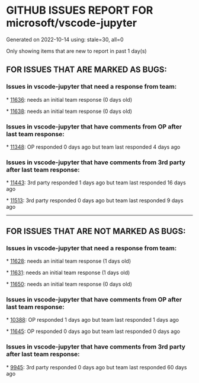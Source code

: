 
# GITHUB ISSUES REPORT FOR microsoft/vscode-jupyter


Generated on 2022-10-14 using: stale=30, all=0


Only showing items that are new to report in past 1 day(s)


## FOR ISSUES THAT ARE MARKED AS BUGS:


### Issues in vscode-jupyter that need a response from team:


\* [11636](https://github.com/microsoft/vscode-jupyter/issues/11636 "vs code freeze when rendering papermill notebook output"): needs an initial team response (0 days old)

\* [11638](https://github.com/microsoft/vscode-jupyter/issues/11638 "Inconsistent async output when used with JavaScript kernel (tslab)"): needs an initial team response (0 days old)

### Issues in vscode-jupyter that have comments from OP after last team response:


\* [11348](https://github.com/microsoft/vscode-jupyter/issues/11348 "Jupyter Extension fails to activate on FreeBSD"): OP responded 0 days ago but team last responded 4 days ago

### Issues in vscode-jupyter that have comments from 3rd party after last team response:


\* [11443](https://github.com/microsoft/vscode-jupyter/issues/11443 "The output is not displayed in tabular form by using %%prun"): 3rd party responded 1 days ago but team last responded 16 days ago

\* [11513](https://github.com/microsoft/vscode-jupyter/issues/11513 "Connection to kernel takes forever"): 3rd party responded 0 days ago but team last responded 9 days ago

---

## FOR ISSUES THAT ARE NOT MARKED AS BUGS:


### Issues in vscode-jupyter that need a response from team:


\* [11628](https://github.com/microsoft/vscode-jupyter/issues/11628 "Extension server selector API - additional arguments ca, cert etc"): needs an initial team response (1 days old)

\* [11631](https://github.com/microsoft/vscode-jupyter/issues/11631 "October 2022 Release Plan"): needs an initial team response (1 days old)

\* [11650](https://github.com/microsoft/vscode-jupyter/issues/11650 "Support kernel detection (pull) in addRemoteJupyterServer API"): needs an initial team response (0 days old)

### Issues in vscode-jupyter that have comments from OP after last team response:


\* [10388](https://github.com/microsoft/vscode-jupyter/issues/10388 "Option to hide &quot;Launch TensorBoard Session&quot;"): OP responded 1 days ago but team last responded 1 days ago

\* [11645](https://github.com/microsoft/vscode-jupyter/issues/11645 "Unify remote kernel finder with ServerUriStorage"): OP responded 0 days ago but team last responded 0 days ago

### Issues in vscode-jupyter that have comments from 3rd party after last team response:


\* [9945](https://github.com/microsoft/vscode-jupyter/issues/9945 "Support querying language support to notebooks"): 3rd party responded 0 days ago but team last responded 60 days ago
